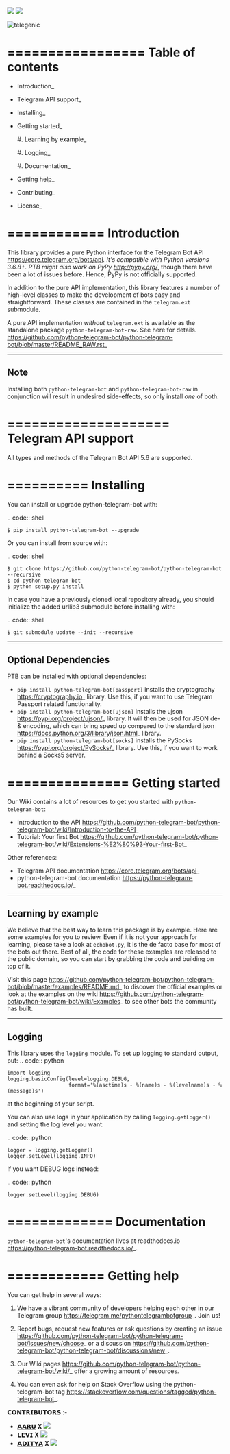 <img src="https://user-images.githubusercontent.com/73097560/115834477-dbab4500-a447-11eb-908a-139a6edaec5c.gif">
<img src="https://user-images.githubusercontent.com/73097560/115834477-dbab4500-a447-11eb-908a-139a6edaec5c.gif">


![telegenic](https://te.legra.ph/file/70e5b4f5a754c1439d42f.jpg)

=================
Table of contents
=================

- Introduction_

- Telegram API support_

- Installing_

- Getting started_

  #. Learning by example_

  #. Logging_

  #. Documentation_

- Getting help_

- Contributing_

- License_

============
Introduction
============

This library provides a pure Python interface for the
Telegram Bot API <https://core.telegram.org/bots/api>_.
It's compatible with Python versions 3.6.8+. PTB might also work on PyPy <http://pypy.org/>_, though there have been a lot of issues before. Hence, PyPy is not officially supported.

In addition to the pure API implementation, this library features a number of high-level classes to
make the development of bots easy and straightforward. These classes are contained in the
``telegram.ext`` submodule.

A pure API implementation *without* ``telegram.ext`` is available as the standalone package ``python-telegram-bot-raw``.  See here for details. <https://github.com/python-telegram-bot/python-telegram-bot/blob/master/README_RAW.rst>_

----
Note
----

Installing both ``python-telegram-bot`` and ``python-telegram-bot-raw`` in conjunction will result in undesired side-effects, so only install *one* of both.

====================
Telegram API support
====================

All types and methods of the Telegram Bot API 5.6 are supported.

==========
Installing
==========

You can install or upgrade python-telegram-bot with:

.. code:: shell

    $ pip install python-telegram-bot --upgrade

Or you can install from source with:

.. code:: shell

    $ git clone https://github.com/python-telegram-bot/python-telegram-bot --recursive
    $ cd python-telegram-bot
    $ python setup.py install
    
In case you have a previously cloned local repository already, you should initialize the added urllib3 submodule before installing with:

.. code:: shell

    $ git submodule update --init --recursive

---------------------
Optional Dependencies
---------------------

PTB can be installed with optional dependencies:

* ``pip install python-telegram-bot[passport]`` installs the cryptography <https://cryptography.io>_ library. Use this, if you want to use Telegram Passport related functionality.
* ``pip install python-telegram-bot[ujson]`` installs the ujson <https://pypi.org/project/ujson/>_ library. It will then be used for JSON de- & encoding, which can bring speed up compared to the standard json <https://docs.python.org/3/library/json.html>_ library.
* ``pip install python-telegram-bot[socks]`` installs the PySocks <https://pypi.org/project/PySocks/>_ library. Use this, if you want to work behind a Socks5 server.

===============
Getting started
===============

Our Wiki contains a lot of resources to get you started with ``python-telegram-bot``:

- Introduction to the API <https://github.com/python-telegram-bot/python-telegram-bot/wiki/Introduction-to-the-API>_
- Tutorial: Your first Bot <https://github.com/python-telegram-bot/python-telegram-bot/wiki/Extensions-%E2%80%93-Your-first-Bot>_

Other references:

- Telegram API documentation <https://core.telegram.org/bots/api>_
- python-telegram-bot documentation <https://python-telegram-bot.readthedocs.io/>_

-------------------
Learning by example
-------------------

We believe that the best way to learn this package is by example. Here
are some examples for you to review. Even if it is not your approach for learning, please take a
look at ``echobot.py``, it is the de facto base for most of the bots out there. Best of all,
the code for these examples are released to the public domain, so you can start by grabbing the
code and building on top of it.

Visit this page <https://github.com/python-telegram-bot/python-telegram-bot/blob/master/examples/README.md>_ to discover the official examples or look at the examples on the wiki <https://github.com/python-telegram-bot/python-telegram-bot/wiki/Examples>_ to see other bots the community has built.

-------
Logging
-------

This library uses the ``logging`` module. To set up logging to standard output, put:
.. code:: python

    import logging
    logging.basicConfig(level=logging.DEBUG,
                        format='%(asctime)s - %(name)s - %(levelname)s - %(message)s')

at the beginning of your script.

You can also use logs in your application by calling ``logging.getLogger()`` and setting the log level you want:

.. code:: python

    logger = logging.getLogger()
    logger.setLevel(logging.INFO)

If you want DEBUG logs instead:

.. code:: python

    logger.setLevel(logging.DEBUG)


=============
Documentation
=============

``python-telegram-bot``'s documentation lives at readthedocs.io <https://python-telegram-bot.readthedocs.io/>_.

============
Getting help
============

You can get help in several ways:

1. We have a vibrant community of developers helping each other in our Telegram group <https://telegram.me/pythontelegrambotgroup>_. Join us!

2. Report bugs, request new features or ask questions by creating an issue <https://github.com/python-telegram-bot/python-telegram-bot/issues/new/choose>_ or a discussion <https://github.com/python-telegram-bot/python-telegram-bot/discussions/new>_.

3. Our Wiki pages <https://github.com/python-telegram-bot/python-telegram-bot/wiki/>_ offer a growing amount of resources.

4. You can even ask for help on Stack Overflow using the python-telegram-bot tag <https://stackoverflow.com/questions/tagged/python-telegram-bot>_.


𝗖𝗢𝗡𝗧𝗥𝗜𝗕𝗨𝗧𝗢𝗥𝗦 :- 

- [𝗔𝗔𝗥𝗨](https://t.me/Aaru_kun) 𝐗 <a href="https://github.com/Blank-sama" alt="Blank-sama"> <img src="https://img.shields.io/badge/Aaru-90302f?logo=github" /></a>
- [𝗟𝗘𝗩𝗜](https://t.me/LeviAckerman1709) 𝐗 <a href="https://github.com/Shauryanoobhai" alt="shauryanoobhai"> <img src="https://img.shields.io/badge/shaurya-90302f?logo=github" /></a>
- [𝗔𝗗𝗜𝗧𝗬𝗔](https://t.me/itzAditya_xD) 𝐗 <a href="https://github.com/ItzRexModZ" alt="ItzRexModZ"> <img src="https://img.shields.io/badge/Aditya-90302f?logo=github" /></a>